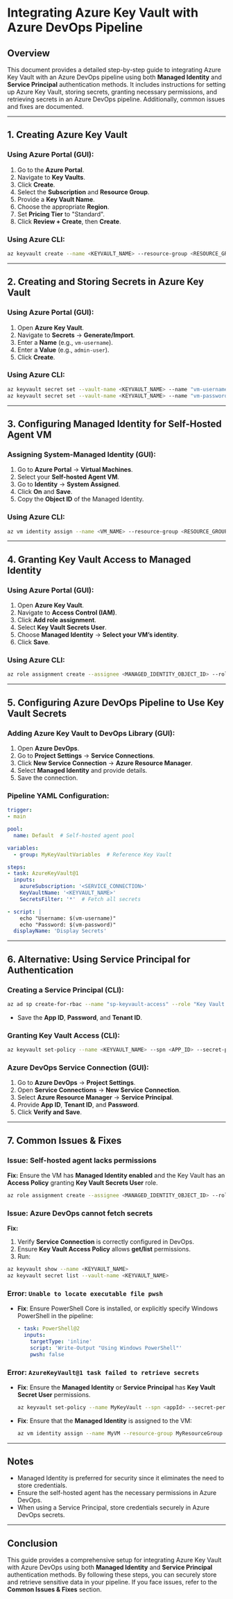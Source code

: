 # Integrating Azure Key Vault with Azure DevOps Pipeline

## Overview
This document provides a detailed step-by-step guide to integrating Azure Key Vault with an Azure DevOps pipeline using both **Managed Identity** and **Service Principal** authentication methods. It includes instructions for setting up Azure Key Vault, storing secrets, granting necessary permissions, and retrieving secrets in an Azure DevOps pipeline. Additionally, common issues and fixes are documented.

---

## 1. Creating Azure Key Vault

### **Using Azure Portal (GUI):**
1. Go to the **Azure Portal**.
2. Navigate to **Key Vaults**.
3. Click **Create**.
4. Select the **Subscription** and **Resource Group**.
5. Provide a **Key Vault Name**.
6. Choose the appropriate **Region**.
7. Set **Pricing Tier** to "Standard".
8. Click **Review + Create**, then **Create**.

### **Using Azure CLI:**
```sh
az keyvault create --name <KEYVAULT_NAME> --resource-group <RESOURCE_GROUP> --location <LOCATION>
```

---

## 2. Creating and Storing Secrets in Azure Key Vault

### **Using Azure Portal (GUI):**
1. Open **Azure Key Vault**.
2. Navigate to **Secrets** → **Generate/Import**.
3. Enter a **Name** (e.g., `vm-username`).
4. Enter a **Value** (e.g., `admin-user`).
5. Click **Create**.

### **Using Azure CLI:**
```sh
az keyvault secret set --vault-name <KEYVAULT_NAME> --name "vm-username" --value "admin-user"
az keyvault secret set --vault-name <KEYVAULT_NAME> --name "vm-password" --value "SecurePassword123"
```

---

## 3. Configuring Managed Identity for Self-Hosted Agent VM

### **Assigning System-Managed Identity (GUI):**
1. Go to **Azure Portal** → **Virtual Machines**.
2. Select your **Self-hosted Agent VM**.
3. Go to **Identity** → **System Assigned**.
4. Click **On** and **Save**.
5. Copy the **Object ID** of the Managed Identity.

### **Using Azure CLI:**
```sh
az vm identity assign --name <VM_NAME> --resource-group <RESOURCE_GROUP>
```

---

## 4. Granting Key Vault Access to Managed Identity

### **Using Azure Portal (GUI):**
1. Open **Azure Key Vault**.
2. Navigate to **Access Control (IAM)**.
3. Click **Add role assignment**.
4. Select **Key Vault Secrets User**.
5. Choose **Managed Identity** → **Select your VM’s identity**.
6. Click **Save**.

### **Using Azure CLI:**
```sh
az role assignment create --assignee <MANAGED_IDENTITY_OBJECT_ID> --role "Key Vault Secrets User" --scope /subscriptions/<SUBSCRIPTION_ID>/resourceGroups/<RESOURCE_GROUP>/providers/Microsoft.KeyVault/vaults/<KEYVAULT_NAME>
```

---

## 5. Configuring Azure DevOps Pipeline to Use Key Vault Secrets

### **Adding Azure Key Vault to DevOps Library (GUI):**
1. Open **Azure DevOps**.
2. Go to **Project Settings** → **Service Connections**.
3. Click **New Service Connection** → **Azure Resource Manager**.
4. Select **Managed Identity** and provide details.
5. Save the connection.

### **Pipeline YAML Configuration:**
```yaml
trigger:
- main

pool:
  name: Default  # Self-hosted agent pool

variables:
  - group: MyKeyVaultVariables  # Reference Key Vault

steps:
- task: AzureKeyVault@1
  inputs:
    azureSubscription: '<SERVICE_CONNECTION>'
    KeyVaultName: '<KEYVAULT_NAME>'
    SecretsFilter: '*'  # Fetch all secrets

- script: |
    echo "Username: $(vm-username)"
    echo "Password: $(vm-password)"
  displayName: 'Display Secrets'
```

---

## 6. Alternative: Using Service Principal for Authentication

### **Creating a Service Principal (CLI):**
```sh
az ad sp create-for-rbac --name "sp-keyvault-access" --role "Key Vault Secrets User" --scopes /subscriptions/<SUBSCRIPTION_ID>/resourceGroups/<RESOURCE_GROUP>/providers/Microsoft.KeyVault/vaults/<KEYVAULT_NAME>
```
- Save the **App ID**, **Password**, and **Tenant ID**.

### **Granting Key Vault Access (CLI):**
```sh
az keyvault set-policy --name <KEYVAULT_NAME> --spn <APP_ID> --secret-permissions get list
```

### **Azure DevOps Service Connection (GUI):**
1. Go to **Azure DevOps** → **Project Settings**.
2. Open **Service Connections** → **New Service Connection**.
3. Select **Azure Resource Manager** → **Service Principal**.
4. Provide **App ID**, **Tenant ID**, and **Password**.
5. Click **Verify and Save**.

---

## 7. Common Issues & Fixes

### **Issue: Self-hosted agent lacks permissions**
**Fix:** Ensure the VM has **Managed Identity enabled** and the Key Vault has an **Access Policy** granting **Key Vault Secrets User** role.
```sh
az role assignment create --assignee <MANAGED_IDENTITY_OBJECT_ID> --role "Key Vault Secrets User" --scope /subscriptions/<SUBSCRIPTION_ID>/resourceGroups/<RESOURCE_GROUP>/providers/Microsoft.KeyVault/vaults/<KEYVAULT_NAME>
```

### **Issue: Azure DevOps cannot fetch secrets**
**Fix:**
1. Verify **Service Connection** is correctly configured in DevOps.
2. Ensure **Key Vault Access Policy** allows **get/list** permissions.
3. Run:
```sh
az keyvault show --name <KEYVAULT_NAME>
az keyvault secret list --vault-name <KEYVAULT_NAME>
```

### **Error: `Unable to locate executable file pwsh`**
- **Fix**: Ensure PowerShell Core is installed, or explicitly specify Windows PowerShell in the pipeline:
  ```yaml
  - task: PowerShell@2
    inputs:
      targetType: 'inline'
      script: 'Write-Output "Using Windows PowerShell"'
      pwsh: false
  ```

### **Error: `AzureKeyVault@1 task failed to retrieve secrets`**
- **Fix**: Ensure the **Managed Identity** or **Service Principal** has **Key Vault Secret User** permissions.
  ```sh
  az keyvault set-policy --name MyKeyVault --spn <appId> --secret-permissions get list
  ```


- **Fix**: Ensure that the **Managed Identity** is assigned to the VM:
  ```sh
  az vm identity assign --name MyVM --resource-group MyResourceGroup
  ```

---

## Notes
- Managed Identity is preferred for security since it eliminates the need to store credentials.
- Ensure the self-hosted agent has the necessary permissions in Azure DevOps.
- When using a Service Principal, store credentials securely in Azure DevOps secrets.

---

## Conclusion
This guide provides a comprehensive setup for integrating Azure Key Vault with Azure DevOps using both **Managed Identity** and **Service Principal** authentication methods. By following these steps, you can securely store and retrieve sensitive data in your pipeline. If you face issues, refer to the **Common Issues & Fixes** section.

